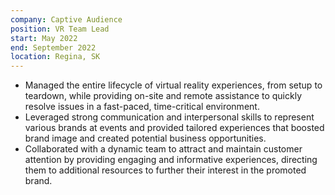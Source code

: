 ```yaml
---
company: Captive Audience
position: VR Team Lead
start: May 2022
end: September 2022
location: Regina, SK
---
```

- Managed the entire lifecycle of virtual reality experiences, from setup to teardown, while providing on-site and remote assistance to quickly resolve issues in a fast-paced, time-critical environment.
- Leveraged strong communication and interpersonal skills to represent various brands at events and provided tailored experiences that boosted brand image and created potential business opportunities.
- Collaborated with a dynamic team to attract and maintain customer attention by providing engaging and informative experiences, directing them to additional resources to further their interest in the promoted brand.
